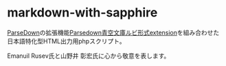 # markdown-with-sapphire

[ParseDown](https://github.com/erusev/parsedown)の拡張機能[Parsedown青空文庫ルビ形式extension](https://github.com/noisan/parsedown-rubytext)を組み合わせた日本語特化型HTML出力用phpスクリプト。

Emanuil Rusev氏と山野井 彰宏氏に心から敬意を表します。
